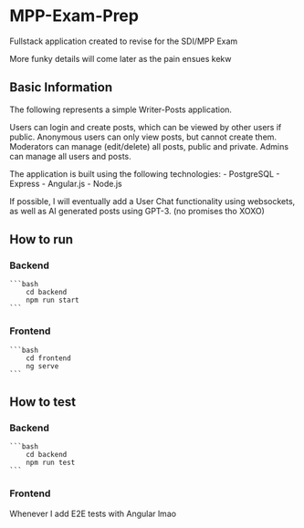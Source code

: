 # MPP-Exam-Prep
 Fullstack application created to revise for the SDI/MPP Exam

 More funky details will come later as the pain ensues kekw


## Basic Information
 The following represents a simple Writer-Posts application.
 
 Users can login and create posts, which can be viewed by other users if public.
 Anonymous users can only view posts, but cannot create them.
 Moderators can manage (edit/delete) all posts, public and private.
 Admins can manage all users and posts.

 The application is built using the following technologies:
    - PostgreSQL
    - Express
    - Angular.js
    - Node.js

If possible, I will eventually add a User Chat functionality using websockets, as well as AI generated posts using GPT-3. (no promises tho XOXO) 


## How to run
 ### Backend
    ```bash
        cd backend
        npm run start 
    ```
### Frontend
    ```bash
        cd frontend
        ng serve 
    ```

## How to test
 ### Backend
    ```bash
        cd backend
        npm run test 
    ```

 ### Frontend
 Whenever I add E2E tests with Angular lmao
